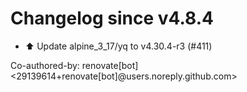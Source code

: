 # Changelog since v4.8.4
- ⬆️ Update alpine_3_17/yq to v4.30.4-r3 (#411)

Co-authored-by: renovate[bot] <29139614+renovate[bot]@users.noreply.github.com> 

